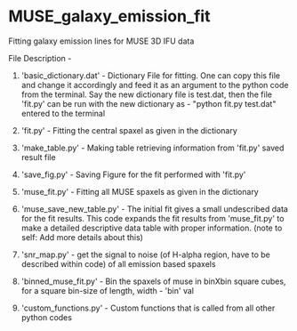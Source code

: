 # MUSE_galaxy_emission_fit
Fitting galaxy emission lines for MUSE 3D IFU data

File Description - 
1. 'basic_dictionary.dat' - Dictionary File for fitting. One can copy this file and change it accordingly and feed it as an argument to the python code 
from the terminal. Say the new dictionary file is test.dat, then the file 'fit.py' can be run with the new dictionary as - "python fit.py test.dat" 
entered to the terminal

2. 'fit.py' - Fitting the central spaxel as given in the dictionary
3. 'make_table.py' - Making table retrieving information from 'fit.py' saved result file
4. 'save_fig.py' - Saving Figure for the fit performed with 'fit.py'
5. 'muse_fit.py' - Fitting all MUSE spaxels as given in the dictionary
6. 'muse_save_new_table.py' - The initial fit gives a small undescribed data for the fit results. This code expands the fit results from 'muse_fit.py'
to make a detailed descriptive data table with proper information. (note to self: Add more details about this)
7. 'snr_map.py' - get the signal to noise (of H-alpha region, have to be described within code) of all emission based spaxels
8. 'binned_muse_fit.py' - Bin the spaxels of muse in binXbin square cubes, for a square bin-size of length, width - 'bin' val
9. 'custom_functions.py' - Custom functions that is called from all other python codes  
